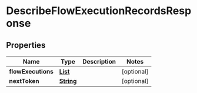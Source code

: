 

# DescribeFlowExecutionRecordsResponse


## Properties

| Name | Type | Description | Notes |
|------------ | ------------- | ------------- | -------------|
|**flowExecutions** | [**List**](List.md) |  |  [optional] |
|**nextToken** | [**String**](String.md) |  |  [optional] |



